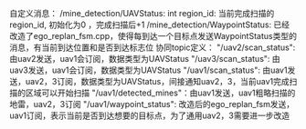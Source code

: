 自定义消息：
/mine_detection/UAVStatus: int region_id: 当前完成扫描的region_id, 初始化为0 ，完成扫描后+1
/mine_detection/WaypointStatus: 已经改造了ego_replan_fsm.cpp，使得每到达一个目标点发送WaypointStatus类型的消息，有当前到达位置和是否到达标志位
协同topic定义：
"/uav2/scan_status": 由uav2发送，uav1会订阅，数据类型为UAVStatus
"/uav3/scan_status": 由uav3发送，uav1会订阅，数据类型为UAVStatus
"/uav1/scan_status": 由uav1发送，uav2，3订阅，数据类型为UAVStatus，间接通知uav2，3，当前uav1完成扫描的区域可以开始扫描
"/uav1/detected_mines"：由uav1发送，uav1粗略扫描的地雷，uav2，3订阅
"/uav1/waypoint_status": 改造后的ego_replan_fsm发送，uav1订阅，表示当前是否到达想要的目标点，为了通用uav2，3需要进一步改造